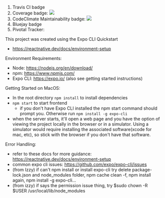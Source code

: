 1) Travis CI badge 
2) Coverage badge: <a href="https://codeclimate.com/github/jkiyasu/BGB-ReactNative/test_coverage"><img src="https://api.codeclimate.com/v1/badges/a3db8f8db379bb801682/test_coverage" /></a>
3) CodeClimate Maintainability badge: <a href="https://codeclimate.com/github/jkiyasu/BGB-ReactNative/maintainability"><img src="https://api.codeclimate.com/v1/badges/a3db8f8db379bb801682/maintainability" /></a>
4) Bluejay badge
5) Pivotal Tracker: 


This project was created using the Expo CLI Quickstart
  - https://reactnative.dev/docs/environment-setup

Environment Requirements:
  - Node: https://nodejs.org/en/download/
  - npm: https://www.npmjs.com/
  - Expo CLI: https://expo.io/ (also see getting started instructions)

Getting Started on MacOS:
  * In the root directory `npm install` to install dependencies
  * `npm start` to start frontend
    - if you don't have Expo CLI installed the npm start command should prompt you. Otherwise run `npm install -g expo-cli`
  * when the server starts, it'll open a web page and you have the option of viewing the project locally in the browser or in a simulator. Using a simulator would require installing the associated software(xcode for mac, etc), so stick with the browser if you don't have that software.

Error Handling:
  - refer to these docs for more guidance: https://reactnative.dev/docs/environment-setup
  - common expo cli issues: https://github.com/expo/expo-cli/issues
  - (from Izzy) if can't npm install or install expo-cli try delete package-lock.json and node_modules folder, 
  npm cache clean -f, 
  npm install again, npm install -g expo-cli...
  - (from izzy) if says the permission issue thing, try $sudo chown -R $USER /usr/local/lib/node_modules
 
  
